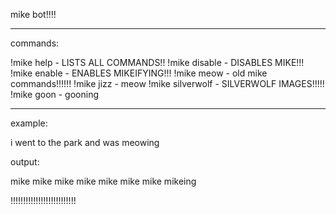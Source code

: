mike bot!!!!

---------------------------

commands: 

!mike help - LISTS ALL COMMANDS!!
!mike disable - DISABLES MIKE!!!
!mike enable - ENABLES MIKEIFYING!!!
!mike meow - old mike commands!!!!!!
!mike jizz - meow
!mike silverwolf - SILVERWOLF IMAGES!!!!!
!mike goon - gooning

---------------------------

example: 

i went to the park and was meowing

output:

mike mike mike mike mike mike mike mikeing

!!!!!!!!!!!!!!!!!!!!!!!!!!

